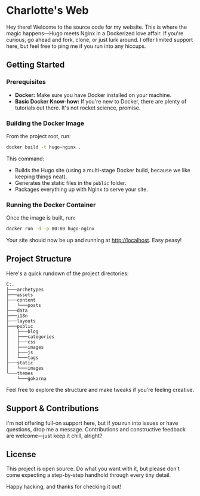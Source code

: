 # Charlotte's Web

Hey there! Welcome to the source code for my website. This is where the magic happens—Hugo meets Nginx in a Dockerized love affair. If you're curious, go ahead and fork, clone, or just lurk around. I offer limited support here, but feel free to ping me if you run into any hiccups.

## Getting Started

### Prerequisites
- **Docker:** Make sure you have Docker installed on your machine.
- **Basic Docker Know-how:** If you're new to Docker, there are plenty of tutorials out there. It's not rocket science, promise.

### Building the Docker Image
From the project root, run:

```bash
docker build -t hugo-nginx .
```

This command:
- Builds the Hugo site (using a multi-stage Docker build, because we like keeping things neat).
- Generates the static files in the `public` folder.
- Packages everything up with Nginx to serve your site.

### Running the Docker Container
Once the image is built, run:

```bash
docker run -d -p 80:80 hugo-nginx
```

Your site should now be up and running at [http://localhost](http://localhost). Easy peasy!

## Project Structure

Here's a quick rundown of the project directories:

```
C:.
├───archetypes
├───assets
├───content
│   └───posts
├───data
├───i18n
├───layouts
├───public
│   ├───blog
│   ├───categories
│   ├───css
│   ├───images
│   ├───js
│   └───tags
├───static
│   └───images
└───themes
    └───gokarna
```

Feel free to explore the structure and make tweaks if you're feeling creative.

## Support & Contributions

I'm not offering full-on support here, but if you run into issues or have questions, drop me a message. Contributions and constructive feedback are welcome—just keep it chill, alright?

## License

This project is open source. Do what you want with it, but please don’t come expecting a step-by-step handhold through every tiny detail.

Happy hacking, and thanks for checking it out!